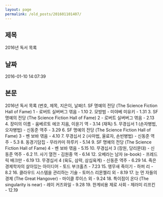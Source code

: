 ```yaml
---
layout: page
permalink: /old_posts/201601101407/
---
```


## 제목
2016년 독서 목록

## 날짜
2016-01-10 14:07:39

## 본문
2016년 독서 목록 (번호, 제목, 지은이, 날짜)1. SF 명예의 전당 (The Science Fiction Hall of Fame) 1 - 로버트 실버버그 엮음 - 1.10
2. 모방범 - 미야베 미유키 - 1.31
3. SF 명예의 전당 (The Science Fiction Hall of Fame) 2 - 로버트 실버버그 엮음 - 2.13
4. 장미의 이름 - 움베르토 에코 지음, 이윤기 역 - 3.14 (재독)
5. 무경십서 1 (손자병법, 오자병법) - 신동준 역주 - 3.29
6. SF 명예의 전당 (The Science Fiction Hall of Fame) 3 - 벤 보바 엮음 - 4.10
7. 무경십서 2 (사마법, 울료자, 손빈병법) - 신동준 역주 - 5.3
8. 동경기담집 - 무라카미 하루키 - 5.14
9. SF 명예의 전당 (The Science Fiction Hall of Fame) 4 - 벤 보바 엮음 - 5.15
10. 무경십서 3 (장원, 당리문대) - 신동준 역주 - 6.2
11. 사기 열전 - 김원중 역 - 6.14
12. 오베라는 남자 (e-book) - 프레드릭 배크만 - 6.19
13. 무경십서 4 (육도, 삼략, 삼십육계) - 신동준 역주 - 6.29
14. 죽은 경제학자의 살아있는 아이디어 - 토드 부크홀츠 - 7.23
15. 앵무새 죽이기 - 하퍼 리 - 8.2
16. 클라우드 시스템을 관리하는 기술 - 토머스 리몬첼리 외 - 8.19
17. 눈 먼 자들의 경제 (The Great Hangover) - 마이클 루이스 외 - 9.24
18. 특이점이 온다 (The singularity is near) - 레이 커즈와일 - 9.28
19. 한계비용 제로 사회 - 제러미 리프킨 - 12.19